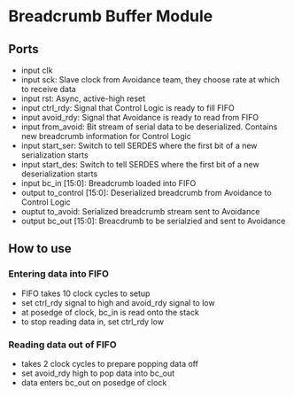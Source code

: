 # Breadcrumb Buffer Module
## Ports 
- input clk
- input sck: Slave clock from Avoidance team, they choose rate at which to receive data
- input rst: Async, active-high reset
- input ctrl_rdy: Signal that Control Logic is ready to fill FIFO
- input avoid_rdy: Signal that Avoidance is ready to read from FIFO
- input from_avoid: Bit stream of serial data to be deserialized. Contains new breadcrumb information for Control Logic
- input start_ser: Switch to tell SERDES where the first bit of a new serialization starts
- input start_des: Switch to tell SERDES where the first bit of a new deserialization starts
- input bc_in [15:0]: Breadcrumb loaded into FIFO
- output to_control [15:0]: Deserialized breadcrumb from Avoidance to Control Logic
- ouptut to_avoid: Serialized breadcrumb stream sent to Avoidance
- output bc_out [15:0]: Breacdrumb to be serialzied and sent to Avoidance
## How to use
### Entering data into FIFO
- FIFO takes 10 clock cycles to setup
- set ctrl_rdy signal to high and avoid_rdy signal to low
- at posedge of clock, bc_in is read onto the stack
- to stop reading data in, set ctrl_rdy low
### Reading data out of FIFO
- takes 2 clock cycles to prepare popping data off
- set avoid_rdy high to pop data into bc_out
- data enters bc_out on posedge of clock


<!-- - When inc signal goes high, it will increment the currently held address. 
- When the jump signal is high, it sets the program counter register to store the address inputted in the "addrin" port
- The addrout stored in this register is constantly outputted to the "addrout" port, which will be tied to the onboard rom. -->



<!-- 
## Setting up the ROM
### Basic
- Make Memory Type be "Single Port ROM"
- ![image](img/ROM_inst_1.jpg)
### Port A Options
- Port A Width: 16
- Port A Depth: 256
- Enable Port Type: Always Enabled
- ![image](img/ROM_inst_2.jpg)
### Other Options
- Make sure that you load init file with the coefficient needs to be put on the  -->